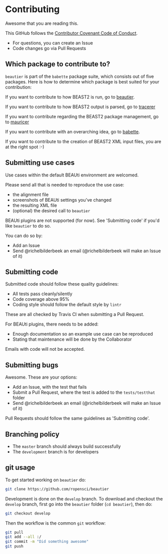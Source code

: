# Contributing

Awesome that you are reading this.

This GitHub follows the [Contributor Covenant Code of Conduct](CODE_OF_CONDUCT.md).

* For questions, you can create an Issue
* Code changes go via Pull Requests

## Which package to contribute to?

`beautier` is part of the `babette` package suite,
which consists out of five packages.
Here is how to determine which package is best suited for your contribution:

If you want to contribute to how BEAST2 is run,
go to [beautier](https://github.com/ropensci/beautier/blob/master/CONTRIBUTING.md).

If you want to contribute to how BEAST2 output is parsed,
go to [tracerer](https://github.com/ropensci/tracerer/blob/master/CONTRIBUTING.md)

If you want to contribute regarding the BEAST2 package management,
go to [mauricer](https://github.com/ropensci/mauricer/blob/master/CONTRIBUTING.md)

If you want to contribute with an overarching idea,
go to [babette](https://github.com/ropensci/babette/blob/master/CONTRIBUTING.md).

If you want to contribute to the creation of BEAST2 XML input files,
you are at the right spot :-)

## Submitting use cases

Use cases within the default BEAUti environment are welcomed.

Please send all that is needed to reproduce the use case:

* the alignment file
* screenshots of BEAUti settings you've changed
* the resulting XML file
* (optional) the desired call to `beautier`

BEAUti plugins are not supported (for now). See 'Submitting code'
if you'd like `beautier` to do so.

You can do so by:

* Add an Issue
* Send @richelbilderbeek an email (@richelbilderbeek will make an Issue of it)

## Submitting code

Submitted code should follow these quality guidelines:

* All tests pass cleanly/silently
* Code coverage above 95%
* Coding style should follow the default style by `lintr`

These are all checked by Travis CI when submitting
a Pull Request.

For BEAUti plugins, there needs to be added:

* Enough documentation so an example use case can be reproduced
* Stating that maintenance will be done by the Collaborator

Emails with code will not be accepted.

## Submitting bugs

Awesome. These are your options:

* Add an Issue, with the test that fails
* Submit a Pull Request, where the test is added to the `tests/testthat` folder
* Send @richelbilderbeek an email (@richelbilderbeek will make an Issue of it)

Pull Requests should follow the same guidelines as 'Submitting code'.

## Branching policy

* The `master` branch should always build successfully
* The `development` branch is for developers

## git usage

To get started working on `beautier` do:

```bash
git clone https://github.com/ropensci/beautier
```

Development is done on the `develop` branch.
To download and checkout the `develop` branch,
first go into the `beautier` folder (`cd beautier`), then do:

```bash
git checkout develop
```

Then the workflow is the common `git` workflow:

```bash
git pull
git add --all :/
git commit -m "Did something awesome"
git push
```
